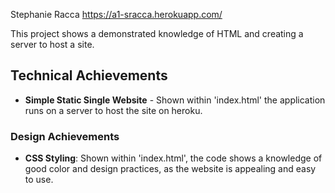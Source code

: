 
Stephanie Racca
https://a1-sracca.herokuapp.com/

This project shows a demonstrated knowledge of HTML and creating a server to host a site. 

## Technical Achievements
- **Simple Static Single Website** - Shown within 'index.html' the application runs on a server to host the site on heroku.

### Design Achievements
- **CSS Styling**: Shown within 'index.html', the code shows a knowledge of good color and design practices, as the website is appealing and easy to use.



